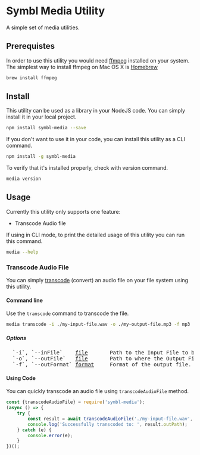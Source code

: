 # Symbl Media Utility

A simple set of media utilities.

## Prerequistes
In order to use this utility you would need [ffmpeg](http://www.ffmpeg.org/) installed on your system.
The simplest way to install ffmpeg on Mac OS X is [Homebrew](https://brew.sh/)

```bash
brew install ffmpeg
```

## Install
This utility can be used as a library in your NodeJS code. You can simply install it in your local project.

```bash
npm install symbl-media --save
```

If you don't want to use it in your code, you can install this utility as a CLI command.
```bash
npm install -g symbl-media
```
To verify that it's installed properly, check with version command.
```bash
media version
```

## Usage
Currently this utility only supports one feature:
* Transcode Audio file

If using in CLI mode, to print the detailed usage of this utility you can run this command.
```bash
media --help
```

### Transcode Audio File

You can simply [transcode](https://en.wikipedia.org/wiki/Transcoding) (convert) an audio file on your file system using this utility.

#### Command line
Use the `transcode` command to transcode the file.

```bash
media transcode -i ./my-input-file.wav -o ./my-output-file.mp3 -f mp3
```
##### Options
<pre>
  `-i`, `--inFile`    <u>file</u>       Path to the Input File to be transcoded.                   
  `-o`, `--outFile`   <u>file</u>       Path to where the Output File should be saved.             
  `-f`, `--outFormat` <u>format</u>     Format of the output file. For example: mp3, wav, aac etc. 
</pre>

#### Using Code
You can quickly transcode an audio file using `transcodeAudioFile` method.

```javascript
const {transcodeAudioFile} = require('symbl-media');
(async () => {
    try {
        const result = await transcodeAudioFile('./my-input-file.wav', 'my-output-file.mp3', 'mp3');
        console.log('Successfully transcoded to: ', result.outPath);
    } catch (e) {
        console.error(e);
    }
})();
```
